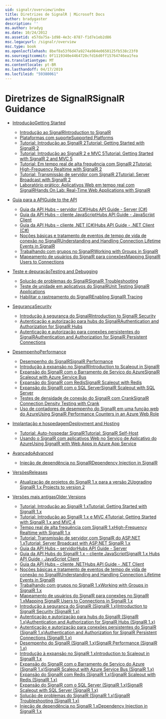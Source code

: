 ```yaml
---
uid: signalr/overview/index
title: Diretrizes de SignalR | Microsoft Docs
author: bradygaster
description: ''
ms.author: bradyg
ms.date: 10/24/2012
ms.assetid: e57da75a-1d98-4e3c-8787-f1d7e1eb2d86
msc.legacyurl: /signalr/overview
msc.type: book
ms.openlocfilehash: 8bef8a53f6d47a9274a984e0650125fb538c23f0
ms.sourcegitcommit: 0f1119340e4464720cfd16d0ff15764746ea1fea
ms.translationtype: MT
ms.contentlocale: pt-BR
ms.lasthandoff: 04/17/2019
ms.locfileid: "59380061"
---
```

# <a name="signalr-guidance"></a><span data-ttu-id="238f8-102">Diretrizes de SignalR</span><span class="sxs-lookup"><span data-stu-id="238f8-102">SignalR Guidance</span></span>

- [<span data-ttu-id="238f8-103">Introdução</span><span class="sxs-lookup"><span data-stu-id="238f8-103">Getting Started</span></span>](getting-started/index.md)

    - [<span data-ttu-id="238f8-104">Introdução ao SignalR</span><span class="sxs-lookup"><span data-stu-id="238f8-104">Introduction to SignalR</span></span>](getting-started/introduction-to-signalr.md)
    - [<span data-ttu-id="238f8-105">Plataformas com suporte</span><span class="sxs-lookup"><span data-stu-id="238f8-105">Supported Platforms</span></span>](getting-started/supported-platforms.md)
    - [<span data-ttu-id="238f8-106">Tutorial: Introdução ao SignalR 2</span><span class="sxs-lookup"><span data-stu-id="238f8-106">Tutorial: Getting Started with SignalR 2</span></span>](getting-started/tutorial-getting-started-with-signalr.md)
    - [<span data-ttu-id="238f8-107">Tutorial: Introdução ao SignalR 2 e MVC 5</span><span class="sxs-lookup"><span data-stu-id="238f8-107">Tutorial: Getting Started with SignalR 2 and MVC 5</span></span>](getting-started/tutorial-getting-started-with-signalr-and-mvc.md)
    - [<span data-ttu-id="238f8-108">Tutorial: Em tempo real de alta frequência com SignalR 2</span><span class="sxs-lookup"><span data-stu-id="238f8-108">Tutorial: High-Frequency Realtime with SignalR 2</span></span>](getting-started/tutorial-high-frequency-realtime-with-signalr.md)
    - [<span data-ttu-id="238f8-109">Tutorial: Transmissão de servidor com SignalR 2</span><span class="sxs-lookup"><span data-stu-id="238f8-109">Tutorial: Server Broadcast with SignalR 2</span></span>](getting-started/tutorial-server-broadcast-with-signalr.md)
    - [<span data-ttu-id="238f8-110">Laboratório prático: Aplicativos Web em tempo real com SignalR</span><span class="sxs-lookup"><span data-stu-id="238f8-110">Hands On Lab: Real-Time Web Applications with SignalR</span></span>](getting-started/real-time-web-applications-with-signalr.md)
- [<span data-ttu-id="238f8-111">Guia para a API</span><span class="sxs-lookup"><span data-stu-id="238f8-111">Guide to the API</span></span>](guide-to-the-api/index.md)

    - [<span data-ttu-id="238f8-112">Guia da API Hubs – servidor (C#)</span><span class="sxs-lookup"><span data-stu-id="238f8-112">Hubs API Guide - Server (C#)</span></span>](guide-to-the-api/hubs-api-guide-server.md)
    - [<span data-ttu-id="238f8-113">Guia da API Hubs – cliente JavaScript</span><span class="sxs-lookup"><span data-stu-id="238f8-113">Hubs API Guide - JavaScript Client</span></span>](guide-to-the-api/hubs-api-guide-javascript-client.md)
    - [<span data-ttu-id="238f8-114">Guia da API Hubs – cliente .NET (C#)</span><span class="sxs-lookup"><span data-stu-id="238f8-114">Hubs API Guide - .NET Client (C#)</span></span>](guide-to-the-api/hubs-api-guide-net-client.md)
    - [<span data-ttu-id="238f8-115">Noções básicas e tratamento de eventos de tempo de vida de conexão no SignalR</span><span class="sxs-lookup"><span data-stu-id="238f8-115">Understanding and Handling Connection Lifetime Events in SignalR</span></span>](guide-to-the-api/handling-connection-lifetime-events.md)
    - [<span data-ttu-id="238f8-116">Trabalhando com grupos no SignalR</span><span class="sxs-lookup"><span data-stu-id="238f8-116">Working with Groups in SignalR</span></span>](guide-to-the-api/working-with-groups.md)
    - [<span data-ttu-id="238f8-117">Mapeamento de usuários do SignalR para conexões</span><span class="sxs-lookup"><span data-stu-id="238f8-117">Mapping SignalR Users to Connections</span></span>](guide-to-the-api/mapping-users-to-connections.md)
- [<span data-ttu-id="238f8-118">Teste e depuração</span><span class="sxs-lookup"><span data-stu-id="238f8-118">Testing and Debugging</span></span>](testing-and-debugging/index.md)

    - [<span data-ttu-id="238f8-119">Solução de problemas do SignalR</span><span class="sxs-lookup"><span data-stu-id="238f8-119">SignalR Troubleshooting</span></span>](testing-and-debugging/troubleshooting.md)
    - [<span data-ttu-id="238f8-120">Teste de unidade em aplicativos do SignalR</span><span class="sxs-lookup"><span data-stu-id="238f8-120">Unit Testing SignalR Applications</span></span>](testing-and-debugging/unit-testing-signalr-applications.md)
    - [<span data-ttu-id="238f8-121">Habilitar o rastreamento do SignalR</span><span class="sxs-lookup"><span data-stu-id="238f8-121">Enabling SignalR Tracing</span></span>](testing-and-debugging/enabling-signalr-tracing.md)
- [<span data-ttu-id="238f8-122">Segurança</span><span class="sxs-lookup"><span data-stu-id="238f8-122">Security</span></span>](security/index.md)

    - [<span data-ttu-id="238f8-123">Introdução à segurança do SignalR</span><span class="sxs-lookup"><span data-stu-id="238f8-123">Introduction to SignalR Security</span></span>](security/introduction-to-security.md)
    - [<span data-ttu-id="238f8-124">Autenticação e autorização para hubs do SignalR</span><span class="sxs-lookup"><span data-stu-id="238f8-124">Authentication and Authorization for SignalR Hubs</span></span>](security/hub-authorization.md)
    - [<span data-ttu-id="238f8-125">Autenticação e autorização para conexões persistentes do SignalR</span><span class="sxs-lookup"><span data-stu-id="238f8-125">Authentication and Authorization for SignalR Persistent Connections</span></span>](security/persistent-connection-authorization.md)
- [<span data-ttu-id="238f8-126">Desempenho</span><span class="sxs-lookup"><span data-stu-id="238f8-126">Performance</span></span>](performance/index.md)

    - [<span data-ttu-id="238f8-127">Desempenho do SignalR</span><span class="sxs-lookup"><span data-stu-id="238f8-127">SignalR Performance</span></span>](performance/signalr-performance.md)
    - [<span data-ttu-id="238f8-128">Introdução à expansão no SignalR</span><span class="sxs-lookup"><span data-stu-id="238f8-128">Introduction to Scaleout in SignalR</span></span>](performance/scaleout-in-signalr.md)
    - [<span data-ttu-id="238f8-129">Expansão do SignalR com o Barramento de Serviço do Azure</span><span class="sxs-lookup"><span data-stu-id="238f8-129">SignalR Scaleout with Azure Service Bus</span></span>](performance/scaleout-with-windows-azure-service-bus.md)
    - [<span data-ttu-id="238f8-130">Expansão do SignalR com Redis</span><span class="sxs-lookup"><span data-stu-id="238f8-130">SignalR Scaleout with Redis</span></span>](performance/scaleout-with-redis.md)
    - [<span data-ttu-id="238f8-131">Expansão do SignalR com o SQL Server</span><span class="sxs-lookup"><span data-stu-id="238f8-131">SignalR Scaleout with SQL Server</span></span>](performance/scaleout-with-sql-server.md)
    - [<span data-ttu-id="238f8-132">Testes de densidade de conexão do SignalR com Crank</span><span class="sxs-lookup"><span data-stu-id="238f8-132">SignalR Connection Density Testing with Crank</span></span>](performance/signalr-connection-density-testing-with-crank.md)
    - [<span data-ttu-id="238f8-133">Uso de contadores de desempenho do SignalR em uma função web do Azure</span><span class="sxs-lookup"><span data-stu-id="238f8-133">Using SignalR Performance Counters in an Azure Web Role</span></span>](performance/using-signalr-performance-counters-in-an-azure-web-role.md)
- [<span data-ttu-id="238f8-134">Implantação e hospedagem</span><span class="sxs-lookup"><span data-stu-id="238f8-134">Deployment and Hosting</span></span>](deployment/index.md)

    - [<span data-ttu-id="238f8-135">Tutorial: Auto-hospedar SignalR</span><span class="sxs-lookup"><span data-stu-id="238f8-135">Tutorial: SignalR Self-Host</span></span>](deployment/tutorial-signalr-self-host.md)
    - [<span data-ttu-id="238f8-136">Usando o SignalR com aplicativos Web no Serviço de Aplicativo do Azure</span><span class="sxs-lookup"><span data-stu-id="238f8-136">Using SignalR with Web Apps in Azure App Service</span></span>](deployment/using-signalr-with-azure-web-sites.md)
- [<span data-ttu-id="238f8-137">Avançado</span><span class="sxs-lookup"><span data-stu-id="238f8-137">Advanced</span></span>](advanced/index.md)

    - [<span data-ttu-id="238f8-138">Injeção de dependência no SignalR</span><span class="sxs-lookup"><span data-stu-id="238f8-138">Dependency Injection in SignalR</span></span>](advanced/dependency-injection.md)
- [<span data-ttu-id="238f8-139">Versões</span><span class="sxs-lookup"><span data-stu-id="238f8-139">Releases</span></span>](releases/index.md)

    - [<span data-ttu-id="238f8-140">Atualização de projetos do SignalR 1.x para a versão 2</span><span class="sxs-lookup"><span data-stu-id="238f8-140">Upgrading SignalR 1.x Projects to version 2</span></span>](releases/upgrading-signalr-1x-projects-to-20.md)
- [<span data-ttu-id="238f8-141">Versões mais antigas</span><span class="sxs-lookup"><span data-stu-id="238f8-141">Older Versions</span></span>](older-versions/index.md)

    - [<span data-ttu-id="238f8-142">Tutorial: Introdução ao SignalR 1.x</span><span class="sxs-lookup"><span data-stu-id="238f8-142">Tutorial: Getting Started with SignalR 1.x</span></span>](older-versions/tutorial-getting-started-with-signalr.md)
    - [<span data-ttu-id="238f8-143">Tutorial: Introdução ao SignalR 1.x e MVC 4</span><span class="sxs-lookup"><span data-stu-id="238f8-143">Tutorial: Getting Started with SignalR 1.x and MVC 4</span></span>](older-versions/tutorial-getting-started-with-signalr-and-mvc-4.md)
    - [<span data-ttu-id="238f8-144">Tempo real de alta frequência com SignalR 1.x</span><span class="sxs-lookup"><span data-stu-id="238f8-144">High-Frequency Realtime with SignalR 1.x</span></span>](older-versions/tutorial-high-frequency-realtime-with-signalr.md)
    - [<span data-ttu-id="238f8-145">Tutorial: Transmissão de servidor com SignalR do ASP.NET 1.x</span><span class="sxs-lookup"><span data-stu-id="238f8-145">Tutorial: Server Broadcast with ASP.NET SignalR 1.x</span></span>](older-versions/tutorial-server-broadcast-with-aspnet-signalr.md)
    - [<span data-ttu-id="238f8-146">Guia da API Hubs – servidor</span><span class="sxs-lookup"><span data-stu-id="238f8-146">Hubs API Guide - Server</span></span>](older-versions/signalr-1x-hubs-api-guide-server.md)
    - [<span data-ttu-id="238f8-147">Guia da API Hubs do SignalR 1.x – cliente JavaScript</span><span class="sxs-lookup"><span data-stu-id="238f8-147">SignalR 1.x Hubs API Guide - JavaScript Client</span></span>](older-versions/signalr-1x-hubs-api-guide-javascript-client.md)
    - [<span data-ttu-id="238f8-148">Guia da API Hubs – cliente .NET</span><span class="sxs-lookup"><span data-stu-id="238f8-148">Hubs API Guide - .NET Client</span></span>](older-versions/signalr-1x-hubs-api-guide-net-client.md)
    - [<span data-ttu-id="238f8-149">Noções básicas e tratamento de eventos de tempo de vida de conexão no SignalR</span><span class="sxs-lookup"><span data-stu-id="238f8-149">Understanding and Handling Connection Lifetime Events in SignalR</span></span>](older-versions/handling-connection-lifetime-events.md)
    - [<span data-ttu-id="238f8-150">Trabalhando com grupos no SignalR 1.x</span><span class="sxs-lookup"><span data-stu-id="238f8-150">Working with Groups in SignalR 1.x</span></span>](older-versions/working-with-groups.md)
    - [<span data-ttu-id="238f8-151">Mapeamento de usuários do SignalR para conexões no SignalR 1.x</span><span class="sxs-lookup"><span data-stu-id="238f8-151">Mapping SignalR Users to Connections in SignalR 1.x</span></span>](older-versions/mapping-users-to-connections.md)
    - [<span data-ttu-id="238f8-152">Introdução à segurança do SignalR (SignalR 1.x)</span><span class="sxs-lookup"><span data-stu-id="238f8-152">Introduction to SignalR Security (SignalR 1.x)</span></span>](older-versions/introduction-to-security.md)
    - [<span data-ttu-id="238f8-153">Autenticação e autorização para hubs do SignalR (SignalR 1.x)</span><span class="sxs-lookup"><span data-stu-id="238f8-153">Authentication and Authorization for SignalR Hubs (SignalR 1.x)</span></span>](older-versions/hub-authorization.md)
    - [<span data-ttu-id="238f8-154">Autenticação e autorização para conexões persistentes do SignalR (SignalR 1.x)</span><span class="sxs-lookup"><span data-stu-id="238f8-154">Authentication and Authorization for SignalR Persistent Connections (SignalR 1.x)</span></span>](older-versions/persistent-connection-authorization.md)
    - [<span data-ttu-id="238f8-155">Desempenho do SignalR (SignalR 1.x)</span><span class="sxs-lookup"><span data-stu-id="238f8-155">SignalR Performance (SignalR 1.x)</span></span>](older-versions/signalr-performance.md)
    - [<span data-ttu-id="238f8-156">Introdução à expansão no SignalR 1.x</span><span class="sxs-lookup"><span data-stu-id="238f8-156">Introduction to Scaleout in SignalR 1.x</span></span>](older-versions/scaleout-in-signalr.md)
    - [<span data-ttu-id="238f8-157">Expansão do SignalR com o Barramento de Serviço do Azure (SignalR 1.x)</span><span class="sxs-lookup"><span data-stu-id="238f8-157">SignalR Scaleout with Azure Service Bus (SignalR 1.x)</span></span>](older-versions/scaleout-with-windows-azure-service-bus.md)
    - [<span data-ttu-id="238f8-158">Expansão do SignalR com Redis (SignalR 1.x)</span><span class="sxs-lookup"><span data-stu-id="238f8-158">SignalR Scaleout with Redis (SignalR 1.x)</span></span>](older-versions/scaleout-with-redis.md)
    - [<span data-ttu-id="238f8-159">Expansão do SignalR com o SQL Server (SignalR 1.x)</span><span class="sxs-lookup"><span data-stu-id="238f8-159">SignalR Scaleout with SQL Server (SignalR 1.x)</span></span>](older-versions/scaleout-with-sql-server.md)
    - [<span data-ttu-id="238f8-160">Solução de problemas do SignalR (SignalR 1.x)</span><span class="sxs-lookup"><span data-stu-id="238f8-160">SignalR Troubleshooting (SignalR 1.x)</span></span>](older-versions/troubleshooting.md)
    - [<span data-ttu-id="238f8-161">Injeção de dependência no SignalR 1.x</span><span class="sxs-lookup"><span data-stu-id="238f8-161">Dependency Injection in SignalR 1.x</span></span>](older-versions/dependency-injection.md)
